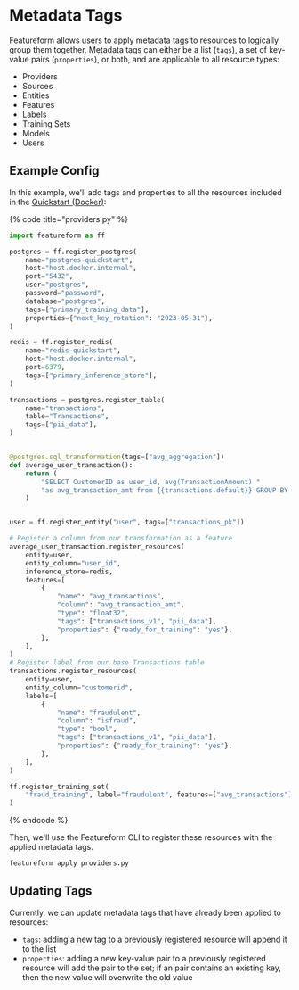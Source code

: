 # Metadata Tags

Featureform allows users to apply metadata tags to resources to logically group them together. Metadata tags can either be a list (`tags`), a set of key-value pairs (`properties`), or both, and are applicable to all resource types:

* Providers
* Sources
* Entities
* Features
* Labels
* Training Sets
* Models
* Users

## Example Config

In this example, we'll add tags and properties to all the resources included in the [Quickstart (Docker)](quickstart-docker.md):

{% code title="providers.py" %}

```python
import featureform as ff

postgres = ff.register_postgres(
    name="postgres-quickstart",
    host="host.docker.internal",
    port="5432",
    user="postgres",
    password="password",
    database="postgres",
    tags=["primary_training_data"],
    properties={"next_key_rotation": "2023-05-31"},
)

redis = ff.register_redis(
    name="redis-quickstart",
    host="host.docker.internal",
    port=6379,
    tags=["primary_inference_store"],
)

transactions = postgres.register_table(
    name="transactions",
    table="Transactions",
    tags=["pii_data"],
)


@postgres.sql_transformation(tags=["avg_aggregation"])
def average_user_transaction():
    return (
        "SELECT CustomerID as user_id, avg(TransactionAmount) "
        "as avg_transaction_amt from {{transactions.default}} GROUP BY user_id"
    )


user = ff.register_entity("user", tags=["transactions_pk"])

# Register a column from our transformation as a feature
average_user_transaction.register_resources(
    entity=user,
    entity_column="user_id",
    inference_store=redis,
    features=[
        {
            "name": "avg_transactions",
            "column": "avg_transaction_amt",
            "type": "float32",
            "tags": ["transactions_v1", "pii_data"],
            "properties": {"ready_for_training": "yes"},
        },
    ],
)
# Register label from our base Transactions table
transactions.register_resources(
    entity=user,
    entity_column="customerid",
    labels=[
        {
            "name": "fraudulent",
            "column": "isfraud",
            "type": "bool",
            "tags": ["transactions_v1", "pii_data"],
            "properties": {"ready_for_training": "yes"},
        },
    ],
)

ff.register_training_set(
    "fraud_training", label="fraudulent", features=["avg_transactions"], tags=["transactions_v1", "pii_data"]
)
```

{% endcode %}

Then, we'll use the Featureform CLI to register these resources with the applied metadata tags.

```bash
featureform apply providers.py
```

## Updating Tags

Currently, we can update metadata tags that have already been applied to resources:

* `tags`: adding a new tag to a previously registered resource will append it to the list
* `properties`: adding a new key-value pair to a previously registered resource will add the pair to the set; if an pair contains an existing key, then the new value will overwrite the old value
